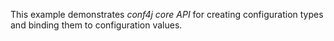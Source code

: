 This example demonstrates _conf4j core API_ for creating configuration types and binding them to configuration values.
